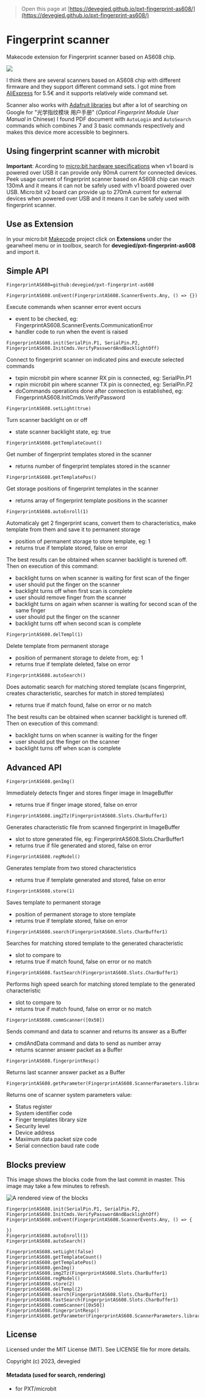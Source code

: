 
> Open this page at [https://devegied.github.io/pxt-fingerprint-as608/](https://devegied.github.io/pxt-fingerprint-as608/)

# Fingerprint scanner
Makecode extension for Fingerprint scanner based on AS608 chip.

![](icon.png)

I think there are several scanners based on AS608 chip with different firmware and they support different command sets. I got mine from [AliExpress](https://www.aliexpress.com/wholesale?catId=0&SearchText=FPM10A) for 5.5€ and it supports relatively wide command set.

Scanner also works with [Adafruit libraries](https://learn.adafruit.com/adafruit-optical-fingerprint-sensor/) but after a lot of searching on Google for "光学指纹模块 用户手册" (*Optical Fingerprint Module User Manual* in Chinese) I found PDF document with `AutoLogin` and `AutoSearch` commands which combines 7 and 3 basic commands respectively and makes this device more accessible to beginners.

## Using fingerprint scanner with microbit
**Important**: Acording to [micro:bit hardware specifications](https://tech.microbit.org/hardware/powersupply/) when v1 board is powered over USB it can provide only 90mA current for connected devices.
Peek usage current of fingerprint scanner based on AS608 chip can reach 130mA and it means it can not be safely used with v1 board powered over USB.
Micro:bit v2 board can provide up to 270mA current for external devices when powered over USB and it means it can be safely used with fingerprint scanner.

## Use as Extension
In your micro:bit [Makecode](https://makecode.microbit.org/) project click on **Extensions** under the gearwheel menu or in toolbox,
search for **devegied/pxt-fingerprint-as608** and import it.

## Simple API
```package
FingerprintAS608=github:devegied/pxt-fingerprint-as608
```
```sig
FingerprintAS608.onEvent(FingerprintAS608.ScannerEvents.Any, () => {})
```
Execute commands when scanner error event occurs
  - event to be checked, eg: FingerprintAS608.ScannerEvents.CommunicationError
  - handler code to run when the event is raised

```sig
FingerprintAS608.init(SerialPin.P1, SerialPin.P2, FingerprintAS608.InitCmds.VerifyPasswordAndBacklightOff)
```
Connect to fingerprint scanner on indicated pins and execute selected commands
  - txpin microbit pin where scanner RX pin is connected, eg: SerialPin.P1
  - rxpin microbit pin where scanner TX pin is connected, eg: SerialPin.P2
  - doCommands operations done after connection is established, eg: FingerprintAS608.InitCmds.VerifyPassword

```sig
FingerprintAS608.setLight(true)
```
Turn scanner backlight on or off
  - state scanner backlight state, eg: true

```sig
FingerprintAS608.getTemplateCount()
```
Get number of fingerprint templates stored in the scanner
  - returns number of fingerprint templates stored in the scanner

```sig
FingerprintAS608.getTemplatePos()
```
Get storage positions of fingerprint templates in the scanner
  - returns array of fingerprint template positions in the scanner

```sig
FingerprintAS608.autoEnroll(1)
```
Automaticaly get 2 fingerprint scans, convert them to characteristics, make template from them and save it to permanent storage
  - position of permanent storage to store template, eg: 1
  - returns true if template stored, false on error

The best results can be obtained when scanner backlight is turened off. Then on execution of this command:
  - backlight turns on when scanner is waiting for first scan of the finger
  - user should put the finger on the scanner
  - backlight turns off when first scan is complete
  - user should remove finger from the scanner
  - backlight turns on again when scanner is waiting for second scan of the same finger
  - user should put the finger on the scanner
  - backlight turns off when second scan is complete

```sig
FingerprintAS608.delTempl(1)
```
Delete template from permanent storage
  - position of permanent storage to delete from, eg: 1
  - returns true if template deleted, false on error

```sig
FingerprintAS608.autoSearch()
```
Does automatic search for matching stored template (scans fingerprint, creates characteristic, searches for match in stored templates)
  - returns true if match found, false on error or no match

The best results can be obtained when scanner backlight is turened off. Then on execution of this command:
  - backlight turns on when scanner is waiting for the finger
  - user should put the finger on the scanner
  - backlight turns off when scan is complete

## Advanced API
```sig
FingerprintAS608.genImg()
```
Immediately detects finger and stores finger image in ImageBuffer
  - returns true if finger image stored, false on error

```sig
FingerprintAS608.img2Tz(FingerprintAS608.Slots.CharBuffer1)
```
Generates characteristic file from scanned fingerprint in ImageBuffer
  - slot to store generated file, eg: FingerprintAS608.Slots.CharBuffer1
  - returns true if file generated and stored, false on error

```sig
FingerprintAS608.regModel()
```
Generates template from two stored characteristics
  - returns true if template generated and stored, false on error

```sig
FingerprintAS608.store(1)
```
Saves template to permanent storage
  - position of permanent storage to store template
  - returns true if template stored, false on error

```sig
FingerprintAS608.search(FingerprintAS608.Slots.CharBuffer1)
```
Searches for matching stored template to the generated characteristic
  - slot to compare to
  - returns true if match found, false on error or no match

```sig
FingerprintAS608.fastSearch(FingerprintAS608.Slots.CharBuffer1)
```
Performs high speed search for matching stored template to the generated characteristic
  - slot to compare to
  - returns true if match found, false on error or no match

```sig
FingerprintAS608.commScanner([0x50])
```
Sends command and data to scanner and returns its answer as a Buffer
  - cmdAndData command and data to send as number array
  - returns scanner answer packet as a Buffer

```sig
FingerprintAS608.fingerprintResp()
```
Returns last scanner answer packet as a Buffer

```sig
FingerprintAS608.getParameter(FingerprintAS608.ScannerParameters.librarySize)
```
Returns one of scanner system parameters value:
  - Status register
  - System identifier code
  - Finger templates library size
  - Security level
  - Device address
  - Maximum data packet size code
  - Serial connection baud rate code


## Blocks preview
This image shows the blocks code from the last commit in master.
This image may take a few minutes to refresh.

![A rendered view of the blocks](https://github.com/devegied/pxt-fingerprint-as608/raw/master/.github/makecode/blocks.png)

```cards
FingerprintAS608.init(SerialPin.P1, SerialPin.P2, FingerprintAS608.InitCmds.VerifyPasswordAndBacklightOff)
FingerprintAS608.onEvent(FingerprintAS608.ScannerEvents.Any, () => {

})
FingerprintAS608.autoEnroll(1)
FingerprintAS608.autoSearch()

FingerprintAS608.setLight(false)
FingerprintAS608.getTemplateCount()
FingerprintAS608.getTemplatePos()
FingerprintAS608.genImg()
FingerprintAS608.img2Tz(FingerprintAS608.Slots.CharBuffer1)
FingerprintAS608.regModel()
FingerprintAS608.store(2)
FingerprintAS608.delTempl(2)
FingerprintAS608.search(FingerprintAS608.Slots.CharBuffer1)
FingerprintAS608.fastSearch(FingerprintAS608.Slots.CharBuffer1)
FingerprintAS608.commScanner([0x50])
FingerprintAS608.fingerprintResp()
FingerprintAS608.getParameter(FingerprintAS608.ScannerParameters.librarySize)
```

## License  

Licensed under the MIT License (MIT). See LICENSE file for more details.

Copyright (c) 2023, devegied

#### Metadata (used for search, rendering)

* for PXT/microbit

<script src="https://devegied.github.io/makecode-devegied-gh-pages-embed.js"></script><script>makeCodeRender("{{ site.makecode.home_url }}", "{{ site.github.owner_name }}/{{ site.github.repository_name }}");</script>